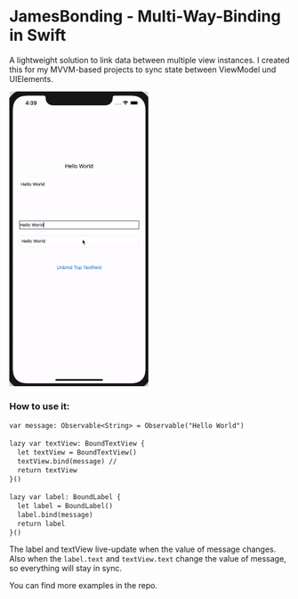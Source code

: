 # JamesBonding - Multi-Way-Binding in Swift

A lightweight solution to link data between multiple view instances. 
I created this for my MVVM-based projects to sync state between ViewModel und UIElements.

<img src="https://github.com/nayooti/JamesBonding/blob/master/JamesBonding/ezgif.com-video-to-gif.gif" width="250">

### How to use it:
```
var message: Observable<String> = Observable("Hello World")

lazy var textView: BoundTextView {
  let textView = BoundTextView()
  textView.bind(message) // 
  return textView
}()

lazy var label: BoundLabel {
  let label = BoundLabel()
  label.bind(message)  
  return label
}()
```

The label and textView live-update when the value of message changes. 
Also when the `label.text` and `textView.text` change the value of message, so everything will stay in sync.


You can find more examples in the repo.



